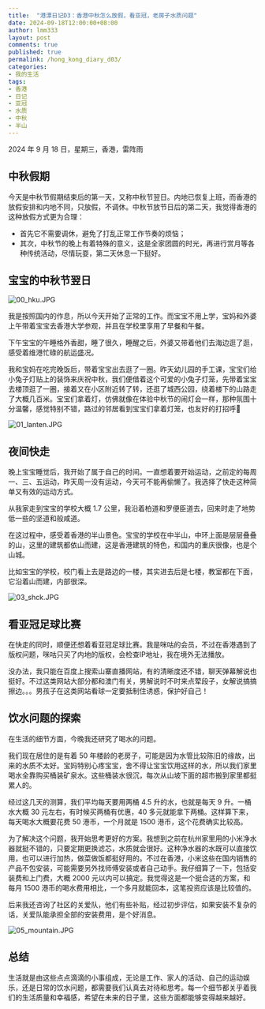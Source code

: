 ```yaml
---
title:  "港漂日记D3：香港中秋怎么放假，看亚冠，老房子水质问题"
date: 2024-09-18T12:00:00+08:00
author: lmm333
layout: post
comments: true
published: true
permalink: /hong_kong_diary_d03/
categories:
- 我的生活
tags:
- 香港
- 日记
- 亚冠
- 水质
- 中秋
- 半山
---
```


2024 年 9 月 18 日，星期三，香港，雷阵雨

## 中秋假期
今天是中秋节假期结束后的第一天，又称中秋节翌日。内地已恢复上班，而香港的放假安排和内地不同，只放假，不调休。中秋节放节日后的第二天，我觉得香港的这种放假方式更为合理：
<!--more-->
- 首先它不需要调休，避免了打乱正常工作节奏的烦恼；
- 其次，中秋节的晚上有着特殊的意义，这是全家团圆的时光，再进行赏月等各种传统活动，尽情玩耍，第二天休息一下挺好。

## 宝宝的中秋节翌日

![00_hku.JPG](../images/2024-09-18-hong_kong_diary_d03/00_hku.JPG)

我是按照国内的作息，所以今天开始了正常的工作。而宝宝不用上学，宝妈和外婆上午带着宝宝去香港大学参观，并且在学校里享用了早餐和午餐。

下午宝宝的午睡格外香甜，睡了很久，睡醒之后，外婆又带着他们去海边逛了逛，感受着维港忙碌的航运盛况。

我和宝妈在吃完晚饭后，带着宝宝出去逛了一圈。昨天幼儿园的手工课，宝宝们给小兔子灯贴上的装饰来庆祝中秋，我们便借着这个可爱的小兔子灯笼，先带着宝宝去楼顶逛了一圈，接着又在小区附近转了转，还逛了城西公园，绕着楼下的山路走了大概几百米。宝宝们拿着灯，仿佛就像在体验中秋节的闹灯会一样，那种氛围十分温馨，感觉特别不错，路过的邻居看到宝宝们拿着灯笼，也友好的打招呼🏮

![01_lanten.JPG](../images/2024-09-18-hong_kong_diary_d03/01_lanten.JPG)

## 夜间快走

晚上宝宝睡觉后，我开始了属于自己的时间。一直想着要开始运动，之前定的每周一、三、五运动，昨天周一没有运动，今天可不能再偷懒了。我选择了快走这种简单又有效的运动方式。

从我家走到宝宝的学校大概 1.7 公里，我沿着柏道和罗便臣道去，回来时走了地势低一些的坚道和般咸道。

在这过程中，感受着香港的半山景色。宝宝的学校在中半山，中环上面是层层叠叠的山，这里的建筑都依山而建，这是香港建筑的特色，和国内的重庆很像，也是个山城。

比如宝宝的学校，校门看上去是路边的一楼，其实进去后是七楼，教室都在下面，它沿着山而建，内部很深。

![03_shck.JPG](../images/2024-09-18-hong_kong_diary_d03/03_shck.JPG)

## 看亚冠足球比赛

在快走的同时，顺便还想着看亚冠足球比赛。我是咪咕的会员，不过在香港遇到了版权问题，咪咕只买了内地的版权，会检查IP地址，我在境外无法播放。

没办法，我只能在百度上搜索山寨直播网站，有的清晰度还不错，聊天弹幕解说也挺好。不过这类网站大部分都和澳门有关，男解说时不时来点荤段子，女解说搞搞擦边。。。男孩子在这类网站看球一定要抵制住诱惑，保护好自己！

## 饮水问题的探索

在生活的细节方面，今晚我还研究了喝水的问题。

我们现在居住的是有着 50 年楼龄的老房子，可能是因为水管比较陈旧的缘故，出来的水质不太好。宝妈特别心疼宝宝，舍不得让宝宝饮用这样的水，所以我们家里喝水全靠购买桶装矿泉水。这些桶装水很沉，每次从山坡下面的超市搬到家里都挺累人的。

经过这几天的测算，我们平均每天要用两桶 4.5 升的水，也就是每天 9 升。一桶水大概 30 元左右，有时候买两桶有优惠，40 多元就能拿下两桶。这样算下来，每天喝水大概要花费 50 港币，一个月就是 1500 港币，这个花费确实比较高。

为了解决这个问题，我开始思考更好的方案。我想到之前在杭州家里用的小米净水器就挺不错的，只要定期更换滤芯，水质就会很好。这种净水器的水既可以直接饮用，也可以进行加热，做菜做饭都挺好用的。不过在香港，小米这些在国内销售的产品不包安装，可能需要另外找师傅安装或者自己动手。我仔细算了一下，包括安装费和上门费，大概 2000 元以内可以搞定。我觉得这是一个挺合适的方案，和每月 1500 港币的喝水费用相比，一个多月就能回本，这笔投资应该是比较值的。

后来我还咨询了社区的关爱队，他们有些补贴，经过初步评估，如果安装不复杂的话，关爱队能承担全部的安装费用，是个好消息。

![05_mountain.JPG](../images/2024-09-18-hong_kong_diary_d03/05_mountain.JPG)

## 总结
生活就是由这些点点滴滴的小事组成，无论是工作、家人的活动、自己的运动娱乐，还是日常的饮水问题，都需要我们认真去对待和思考。每一个细节都关乎着我们的生活质量和幸福感，希望在未来的日子里，这些方面都能够变得越来越好。